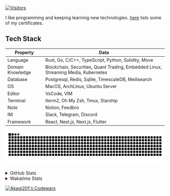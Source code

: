 <!-- markdownlint-disable MD041 MD010 MD033 -->
[![Visitors](https://api.visitorbadge.io/api/daily?path=Akagi201%2FAkagi201&label=Visitors%20Today&countColor=%2337d67a)](https://visitorbadge.io/status?path=Akagi201%2FAkagi201)

I like programming and keeping learning new technologies. [here](https://github.com/Akagi201/blockchain) lists some of my certificates.

## Tech Stack

| Property         	| Data                                                                               	|
|------------------	|------------------------------------------------------------------------------------	|
| Language         	| Rust, Go, C/C++, TypeScript, Python, Solidity, Move                                 |
| Domain Knowledge 	| Blockchain, Securities, Quant Trading, Embedded Linux, Streaming Media, Kubernetes 	|
| Database         	| Postgresql, Redis, Sqlite, TimescaleDB, Meilisearch                                 |
| OS               	| MacOS, ArchLinux, Ubuntu Server                                                     |
| Editor           	| VsCode, VIM                                                                        	|
| Terminal          | Iterm2, Oh My Zsh, Tmux, Starship                                                   |
| Note             	| Notion, Feedbro                                                                    	|
| IM               	| Slack, Telegram, Discord                                                            |
| Framework         | React, Nest.js, Next.js, Flutter                                                   	|

[![github contribution grid snake animation](https://raw.githubusercontent.com/Akagi201/Akagi201/output/github-contribution-grid-snake.svg#gh-light-mode-only)](https://github.com/Akagi201)

<details>
<summary>GitHub Stats</summary>
  <a href="https://github.com/Akagi201"><img alt="Profile Detail" src="https://raw.githubusercontent.com/Akagi201/Akagi201/master/profile-summary-card-output/dracula/0-profile-details.svg" /></a>
  <a href="https://github.com/Akagi201"><img alt="Github Stats" src="https://raw.githubusercontent.com/Akagi201/Akagi201/master/profile-summary-card-output/dracula/3-stats.svg" /></a>
  <a href="https://github.com/Akagi201"><img alt="Lang By Commits" src="https://raw.githubusercontent.com/Akagi201/Akagi201/master/profile-summary-card-output/dracula/2-most-commit-language.svg" /></a>
</details>

<details>
<summary>Wakatime Stats</summary>
<br>

<!--START_SECTION:waka-->

```txt
From: 07 December 2023 - To: 14 December 2023

Total Time: 61 hrs 13 mins

Other        40 hrs 24 mins  ████████████████▒░░░░░░░░   65.99 %
TypeScript   9 hrs 48 mins   ████░░░░░░░░░░░░░░░░░░░░░   16.03 %
sh           6 hrs 13 mins   ██▓░░░░░░░░░░░░░░░░░░░░░░   10.17 %
Rust         2 hrs 24 mins   █░░░░░░░░░░░░░░░░░░░░░░░░   03.94 %
Solidity     32 mins         ▒░░░░░░░░░░░░░░░░░░░░░░░░   00.87 %
JSON         31 mins         ▒░░░░░░░░░░░░░░░░░░░░░░░░   00.85 %
Docker       21 mins         ░░░░░░░░░░░░░░░░░░░░░░░░░   00.58 %
Markdown     18 mins         ░░░░░░░░░░░░░░░░░░░░░░░░░   00.51 %
TOML         10 mins         ░░░░░░░░░░░░░░░░░░░░░░░░░   00.28 %
YAML         7 mins          ░░░░░░░░░░░░░░░░░░░░░░░░░   00.21 %
```

<!--END_SECTION:waka-->

</details>

<a href="https://www.codewars.com/users/Akagi201"><img alt="Akagi201's Codewars" src="https://www.codewars.com/users/Akagi201/badges/small"></a>
